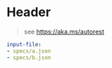 # Header

> see https://aka.ms/autorest

```yaml $(tag) == 'something'
input-file:
- specs/a.json
- specs/b.json
```